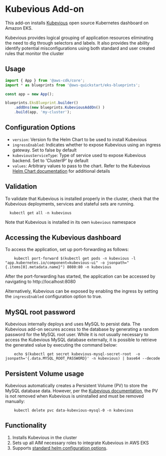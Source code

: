 # Kubevious Add-on

This add-on installs [Kubevious](https://github.com/kubevious/kubevious) open source Kubernetes dashboard on Amazon EKS.

Kubevious provides logical grouping of application resources eliminating the need to dig through selectors and labels. 
It also provides the ability identify potential misconfigurations using both standard and user created rules that 
monitor the cluster

## Usage

```typescript
import { App } from '@aws-cdk/core';
import * as blueprints from '@aws-quickstart/eks-blueprints';

const app = new App();

blueprints.EksBlueprint.builder()
    .addOns(new blueprints.KubeviousAddOn() )
    .build(app, 'my-cluster');
```

## Configuration Options

- `version`: Version fo the Helm Chart to be used to install Kubevious
- `ingressEnabled`: Indicates whether to expose Kubevious using an ingress gateway. Set to false by default
- `kubeviousServiceType`: Type of service used to expose Kubevious backend. Set to 'ClusterIP' by default
- `values`: Arbitrary values to pass to the chart. Refer to the Kubevious [Helm Chart documentation](https://github.com/kubevious/helm) for additional details

## Validation

To validate that Kubevious is installed properly in the cluster, check that the Kubevious deployments,
services and stateful sets are running.

```shell
  kubectl get all -n kubevious  
```
Note that Kubevious is installed in its own `kubevious` namespace

## Accessing the Kubevious dashboard

To access the application, set up port-forwarding as follows: 

```shell
    kubectl port-forward $(kubectl get pods -n kubevious -l "app.kubernetes.io/component=kubevious-ui" -o jsonpath="{.items[0].metadata.name}") 8080:80 -n kubevious  
```
After the port-forwarding has started, the application can be accessed by navigating to http://localhost:8080

Alternatively, Kubevious can be exposed by enabling the ingress by setting the `ingressEnabled` configuration option to true. 

## MySQL root password

Kubevious internally deploys and uses MySQL to persist data. The Kubevious add-on secures access to the database by generating a random password
for the MySQL root user. While it is not usually necessary to access the Kubevious MySQL database externally, it is possible to retrieve the 
generated value by executing the command below:

```shell
    echo $(kubectl get secret kubevious-mysql-secret-root  -o jsonpath='{.data.MYSQL_ROOT_PASSWORD}' -n kubevious) | base64 --decode
```

## Persistent Volume usage

Kubevious automatically creates a Persistent Volume (PV) to store the MySQL database data. However, per the [Kubevious
documentation](https://github.com/kubevious/helm#uninstalling-the-chart), the PV is not removed when Kubevious is 
uninstalled and must be removed manually:

```shell
    kubectl delete pvc data-kubevious-mysql-0 -n kubevious
```

## Functionality

1. Installs Kubevious in the cluster
2. Sets up all AIM necessary roles to integrate Kubevious in AWS EKS
3. Supports [standard helm configuration options](./index.md#standard-helm-add-on-configuration-options).